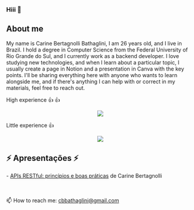 ### Hiii 👋

<h2>About me</h2>
My name is Carine Bertagnolli Bathaglini, I am 26 years old, and I live in Brazil. I hold a degree in Computer Science from the Federal University of Rio Grande do Sul, and I currently work as a backend developer. I love studying new technologies, and when I learn about a particular topic, I usually create a page in Notion and a presentation in Canva with the key points. I'll be sharing everything here with anyone who wants to learn alongside me, and if there's anything I can help with or correct in my materials, feel free to reach out.


High experience :+1: :+1:
<p align="center">
  <a href="https://skillicons.dev">
    <img src="https://skillicons.dev/icons?i=git,java,spring,docker,php,splunk" />
  </a>
</p>

Little experience :+1:
<p align="center">
  <a href="https://skillicons.dev">
    <img src="https://skillicons.dev/icons?i=kubernetes,dotnet,javascript,nodejs,react" />
  </a>
</p>


<h2> ⚡ Apresentações ⚡</h2>
- <a href="https://www.canva.com/design/DAFv9BTmEXc/NMVtah-KIgRtAOqWWgS7TA/edit?utm_content=DAFv9BTmEXc&utm_campaign=designshare&utm_medium=link2&utm_source=sharebutton" target="_blank" rel="noopener">APIs RESTful: princípios e boas práticas</a> de Carine Bertagnolli


<br><br>
📫 How to reach me:
  cbbathaglini@gmail.com



<!--
**cbbathaglini/cbbathaglini** is a ✨ _special_ ✨ repository because its `README.md` (this file) appears on your GitHub profile.

Here are some ideas to get you started:

- 🔭 I’m currently working on ...
- 🌱 I’m currently learning ...
- 👯 I’m looking to collaborate on ...
- 🤔 I’m looking for help with ...
- 💬 Ask me about ...
- 📫 How to reach me: ...
- 😄 Pronouns: ...
- ⚡ Fun fact: ...
-->
